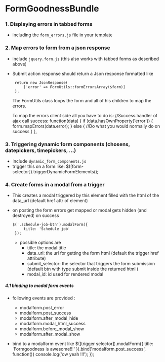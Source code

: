 FormGoodnessBundle
==================

### 1. Displaying errors in tabbed forms
 - including the ```form_errors.js``` file in your template 
 
### 2.  Map errors to form from a json response
 - include ```jquery.form.js``` (this also works with tabbed forms as described above) 
 - Submit action response should return a Json response formatted like 
    
        return new JsonResponse(
            ['error' => FormUtils::formErrorsArray($form)]
        );

    The FormUtils class loops the form and all of his children to map the errors.
    
    To map the errors client side all you have to do is: 
        //Success handler of ajax call
        success: function(data) {
            if (data.hasOwnProperty('error')) {
                form.mapErrors(data.error);
            } else {
                //Do what you would normally do on success 
            }
        },

### 3. Triggering dynamic form components (chosens, datepickers, timepickers, ...)
 - Include ```dynamic_form_components.js```
 - trigger this on a form like: 
        $([form-selector]).triggerDynamicFormElements();

### 4. Create forms in a modal from a trigger
 - This creates a modal triggered by this element filled with the html of the data_url (default href attr of element)
 - on posting the form errors get mapped or modal gets hidden (and destroyed) on success
 
       $('.schedule-job-btn').modalForm({
            title: 'Schedule job'
        }); 
    - possible options are 
        - title: the modal title
        - data_url: the url for getting the form html (default the trigger href attribute)
        - submit_selector: the selector that triggers the form submission (default btn with type submit inside the returned html )
        - modal_id: id used for rendered modal
    

##### 4.1 binding to modal form events 
 - following events are provided : 
    - modalform.post_error
    - modalform.post_success
    - modalform.after_modal_hide
    - modalform.modal_html_success
    - modalform.before_modal_show
    - modalform.after_modal_show
 
 - bind to a modalform event like 
        $([trigger selector]).modalForm({
            title: 'Formgoodness is awesome!!!'
        }).bind('modalform.post_success', function(){
            console.log('ow yeah !!!');
        });
